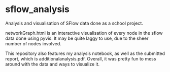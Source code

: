 # sflow_analysis
Analysis and visualisation of SFlow data done as a school project.

networkGraph.html is an interactive visualisation of every node in the sflow data done using pyvis. It may be quite laggy to use, due to the sheer number of nodes involved.  

This repository also features my analysis notebook, as well as the submitted report, which is additionalanalysis.pdf. Overall, it was pretty fun to mess around with the data and ways to visualize it.

